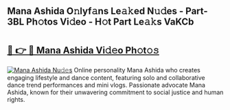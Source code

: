 ## Mana Ashida O𝚗lyf𝚊ns Le𝚊𝚔ed N𝚞𝚍es - Part-3BL Ph𝚘tos Vi𝚍eo - H𝚘t Part Le𝚊𝚔s VaKCb

# <h2><a href="http://hf00ut.feru.top/?c=Mana+Ashida">🔗 👉 🔴 Mana Ashida Vi𝚍𝚎o Ph𝚘t𝚘𝚜</a></h2>

[![Mana Ashida Nu𝚍𝚎s](https://i.imgur.com/0TWrTi3.gif)](http://hf00ut.feru.top/?c=Mana+Ashida)
Online personality Mana Ashida who creates engaging lifestyle and dance content, featuring solo and collaborative dance trend performances and mini vlogs. Passionate advocate Mana Ashida, known for their unwavering commitment to social justice and human rights. 
